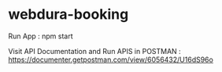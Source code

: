 # webdura-booking



Run App :  npm start


Visit API Documentation and Run APIS in POSTMAN : https://documenter.getpostman.com/view/6056432/U16dS96o
